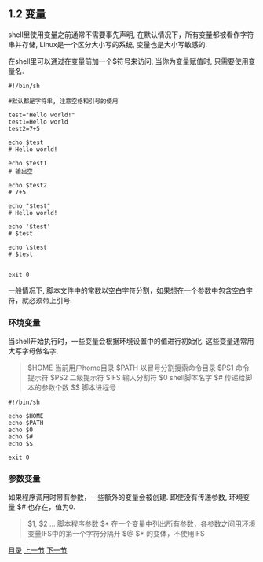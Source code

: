 ## 1.2 变量 

shell里使用变量之前通常不需要事先声明, 在默认情况下，所有变量都被看作字符串并存储, Linux是一个区分大小写的系统, 变量也是大小写敏感的.

在shell里可以通过在变量前加一个$符号来访问, 当你为变量赋值时, 只需要使用变量名.

```
#!/bin/sh

#默认都是字符串, 注意空格和引号的使用

test="Hello world!"
test1=Hello world
test2=7+5

echo $test
# Hello world!

echo $test1
# 输出空

echo $test2
# 7+5

echo "$test"
# Hello world!

echo '$test'
# $test

echo \$test
# $test


exit 0

```

一般情况下, 脚本文件中的常数以空白字符分割，如果想在一个参数中包含空白字符，就必须带上引号.


### 环境变量

当shell开始执行时，一些变量会根据环境设置中的值进行初始化. 这些变量通常用大写字母做名字.

> $HOME  当前用户home目录
> $PATH  以冒号分割搜索命令目录
> $PS1   命令提示符
> $PS2   二级提示符
> $IFS   输入分割符
> $0     shell脚本名字
> $#     传递给脚本的参数个数
> $$     脚本进程号

```
#!/bin/sh

echo $HOME
echo $PATH
echo $0
echo $#
echo $$

exit 0

```


### 参数变量

如果程序调用时带有参数，一些额外的变量会被创建. 即使没有传递参数, 环境变量 $# 也存在，值为0.

> $1, $2 ...  脚本程序参数
> $*          在一个变量中列出所有参数，各参数之间用环境变量IFS中的第一个字符分隔开
> $@          $* 的变体，不使用IFS




[目录](README.md)
[上一节](1.1.md)
[下一节](1.3.md)
